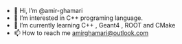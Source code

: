 - 👋 Hi, I’m @amir-ghamari
- 👀 I’m interested in C++ programing language. 
- 🌱 I’m currently learning C++ , Geant4 , ROOT and CMake
- 📫 How to reach me amirghamari@outlook.com
